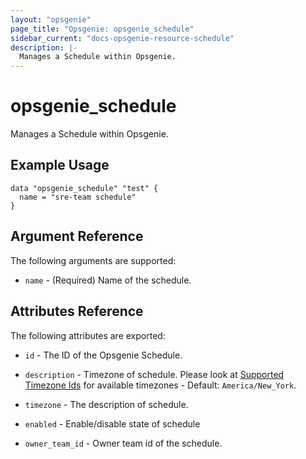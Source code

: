 ```yaml
---
layout: "opsgenie"
page_title: "Opsgenie: opsgenie_schedule"
sidebar_current: "docs-opsgenie-resource-schedule"
description: |-
  Manages a Schedule within Opsgenie.
---
```


# opsgenie_schedule

Manages a Schedule within Opsgenie.

## Example Usage

```hcl
data "opsgenie_schedule" "test" {
  name = "sre-team schedule"
}
```

## Argument Reference

The following arguments are supported:

* `name` - (Required) Name of the schedule.


## Attributes Reference

The following attributes are exported:

* `id` - The ID of the Opsgenie Schedule.

* `description` - Timezone of schedule. Please look at [Supported Timezone Ids](https://docs.opsgenie.com/docs/supported-timezone-ids) for available timezones - Default: `America/New_York`.

* `timezone` - The description of schedule.

* `enabled` - Enable/disable state of schedule

* `owner_team_id` - Owner team id of the schedule.
